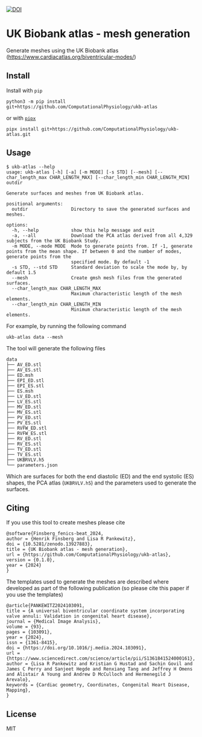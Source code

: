 [![DOI](https://zenodo.org/badge/846706235.svg)](https://doi.org/10.5281/zenodo.13927883)

# UK Biobank atlas - mesh generation

Generate meshes using the UK Biobank atlas (https://www.cardiacatlas.org/biventricular-modes/)

## Install
Install with `pip`
```
python3 -m pip install git+https://github.com/ComputationalPhysiology/ukb-atlas
```
or with [`pipx`](https://github.com/pypa/pipx)
```
pipx install git+https://github.com/ComputationalPhysiology/ukb-atlas.git
```

## Usage
```
$ ukb-atlas --help
usage: ukb-atlas [-h] [-a] [-m MODE] [-s STD] [--mesh] [--char_length_max CHAR_LENGTH_MAX] [--char_length_min CHAR_LENGTH_MIN] outdir

Generate surfaces and meshes from UK Biobank atlas.

positional arguments:
  outdir                Directory to save the generated surfaces and meshes.

options:
  -h, --help            show this help message and exit
  -a, --all             Download the PCA atlas derived from all 4,329 subjects from the UK Biobank Study.
  -m MODE, --mode MODE  Mode to generate points from. If -1, generate points from the mean shape. If between 0 and the number of modes, generate points from the
                        specified mode. By default -1
  -s STD, --std STD     Standard deviation to scale the mode by, by default 1.5
  --mesh                Create gmsh mesh files from the generated surfaces.
  --char_length_max CHAR_LENGTH_MAX
                        Maximum characteristic length of the mesh elements.
  --char_length_min CHAR_LENGTH_MIN
                        Minimum characteristic length of the mesh elements.
```
For example, by running the following command
```
ukb-atlas data --mesh
```
The tool will generate the following files
```
data
├── AV_ED.stl
├── AV_ES.stl
├── ED.msh
├── EPI_ED.stl
├── EPI_ES.stl
├── ES.msh
├── LV_ED.stl
├── LV_ES.stl
├── MV_ED.stl
├── MV_ES.stl
├── PV_ED.stl
├── PV_ES.stl
├── RVFW_ED.stl
├── RVFW_ES.stl
├── RV_ED.stl
├── RV_ES.stl
├── TV_ED.stl
├── TV_ES.stl
├── UKBRVLV.h5
└── parameters.json
```
Which are surfaces for both the end diastolic (ED) and the end systolic (ES) shapes, the PCA atlas (`UKBRVLV.h5`) and the parameters used to generate the surfaces.

## Citing
If you use this tool to create meshes please cite
```
@software{Finsberg_fenics-beat_2024,
author = {Henrik Finsberg and Lisa R Pankewitz},
doi = {10.5281/zenodo.13927883},
title = {UK Biobank atlas - mesh generation},
url = {https://github.com/ComputationalPhysiology/ukb-atlas},
version = {0.1.0},
year = {2024}
}
```

The templates used to generate the meshes are described where developed as part of the following publication (so please cite this paper if you use the templates)
```
@article{PANKEWITZ2024103091,
title = {A universal biventricular coordinate system incorporating valve annuli: Validation in congenital heart disease},
journal = {Medical Image Analysis},
volume = {93},
pages = {103091},
year = {2024},
issn = {1361-8415},
doi = {https://doi.org/10.1016/j.media.2024.103091},
url = {https://www.sciencedirect.com/science/article/pii/S1361841524000161},
author = {Lisa R Pankewitz and Kristian G Hustad and Sachin Govil and James C Perry and Sanjeet Hegde and Renxiang Tang and Jeffrey H Omens and Alistair A Young and Andrew D McCulloch and Hermenegild J Arevalo},
keywords = {Cardiac geometry, Coordinates, Congenital Heart Disease, Mapping},
}
```

## License
MIT
